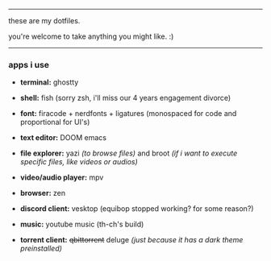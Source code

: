 ***
these are my dotfiles.

you're welcome to take anything you might like. :)
***


### apps i use
+ **terminal:** ghostty
+ **shell:** fish (sorry zsh, i'll miss our 4 years engagement divorce)
+ **font:** firacode + nerdfonts + ligatures (monospaced for code and proportional for UI's) 
+ **text editor:** DOOM emacs
+ **file explorer:** yazi *(to browse files)* and broot *(if i want to execute specific files, like videos or audios)*
+ **video/audio player:** mpv

+ **browser:** zen
+ **discord client:** vesktop (equibop stopped working? for some reason?)
+ **music:** youtube music (th-ch's build)
+ **torrent client:** ~~qbittorrent~~ deluge *(just because it has a dark theme preinstalled)*
